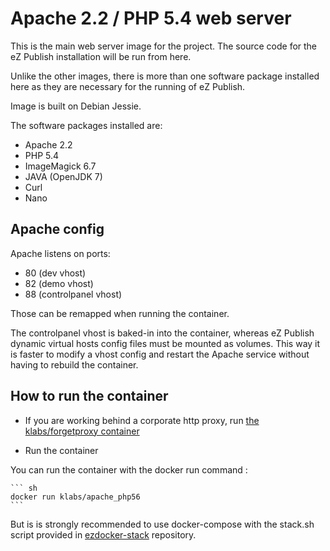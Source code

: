 # Apache 2.2 / PHP 5.4 web server

This is the main web server image for the project. The source code for the eZ Publish installation will be run from here.

Unlike the other images, there is more than one software package installed here as they are necessary for the running of eZ Publish.

Image is built on Debian Jessie.

The software packages installed are:

* Apache 2.2
* PHP 5.4
* ImageMagick 6.7
* JAVA (OpenJDK 7)
* Curl
* Nano

## Apache config

Apache listens on ports:
* 80 (dev vhost)
* 82 (demo vhost)
* 88 (controlpanel vhost)

Those can be remapped when running the container.

The controlpanel vhost is baked-in into the container, whereas eZ Publish dynamic virtual hosts config files must be mounted as volumes.
This way it is faster to modify a vhost config and restart the Apache service without having to rebuild the container.

## How to run the container

* If you are working behind a corporate http proxy, run [the klabs/forgetproxy container](https://registry.hub.docker.com/u/klabs/forgetproxy/)

* Run the container

You can run the container with the docker run command :


	``` sh
    docker run klabs/apache_php56
    ```

 But is is strongly recommended to use docker-compose with the stack.sh script provided in [ezdocker-stack](https://github.com/kaliop/ezdocker-stack/) repository.